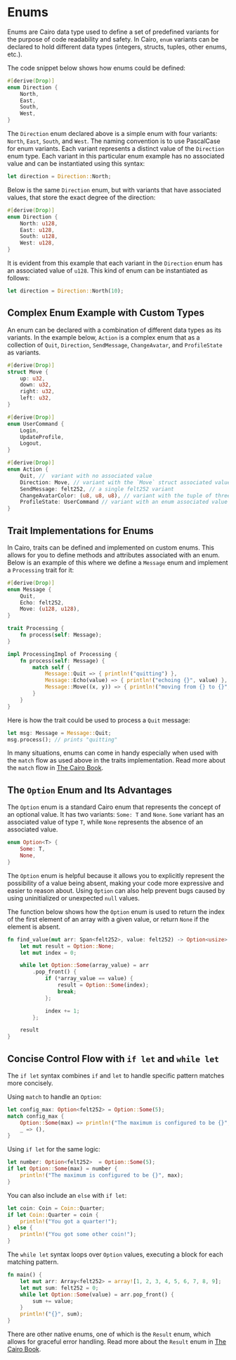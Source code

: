 # Enums

Enums are Cairo data type used to define a set of predefined variants for the purpose of code readability and safety.
In Cairo, `enum` variants can be declared to hold different data types (integers, structs, tuples, other enums, etc.).

The code snippet below shows how enums could be defined:

```rust
#[derive(Drop)]
enum Direction {
    North,
    East,
    South,
    West,
}
```

The `Direction` enum declared above is a simple enum with four variants: `North`, `East`, `South`, and `West`.
The naming convention is to use PascalCase for enum variants.
Each variant represents a distinct value of the `Direction` enum type.
Each variant in this particular enum example has no associated value and can be instantiated using this syntax:

```rust
let direction = Direction::North;
```

Below is the same `Direction` enum, but with variants that have associated values, that store the exact degree of the direction:

```rust
#[derive(Drop)]
enum Direction {
    North: u128,
    East: u128,
    South: u128,
    West: u128,
}
```

It is evident from this example that each variant in the `Direction` enum has an associated value of `u128`.
This kind of enum can be instantiated as follows:

```rust
let direction = Direction::North(10);
```

## Complex Enum Example with Custom Types

An enum can be declared with a combination of different data types as its variants.
In the example below, `Action` is a complex enum that as a collection of `Quit`, `Direction`, `SendMessage`, `ChangeAvatar`, and `ProfileState` as variants.

```rust
#[derive(Drop)]
struct Move {
    up: u32,
    down: u32,
    right: u32,
    left: u32,
}

#[derive(Drop)]
enum UserCommand {
    Login,
    UpdateProfile,
    Logout,
}

#[derive(Drop)]
enum Action {
    Quit, //  variant with no associated value
    Direction: Move, // variant with the `Move` struct associated value
    SendMessage: felt252, // a single felt252 variant
    ChangeAvatarColor: (u8, u8, u8), // variant with the tuple of three associated values
    ProfileState: UserCommand // variant with an enum associated value
}
```

## Trait Implementations for Enums

In Cairo, traits can be defined and implemented on custom enums.
This allows for you to define methods and attributes associated with an enum.
Below is an example of this where we define a `Message` enum and implement a `Processing` trait for it:

```rust
#[derive(Drop)]
enum Message {
    Quit,
    Echo: felt252,
    Move: (u128, u128),
}

trait Processing {
    fn process(self: Message);
}

impl ProcessingImpl of Processing {
    fn process(self: Message) {
        match self {
            Message::Quit => { println!("quitting") },
            Message::Echo(value) => { println!("echoing {}", value) },
            Message::Move((x, y)) => { println!("moving from {} to {}", x, y) },
        }
    }
}
```

Here is how the trait could be used to process a `Quit` message:

```rust
let msg: Message = Message::Quit;
msg.process(); // prints "quitting"
```

In many situations, enums can come in handy especially when used with the `match` flow as used above in the traits implementation.
Read more about the `match` flow in [The Cairo Book](https://book.cairo-lang.org/ch06-02-the-match-control-flow-construct.html).

## The `Option` Enum and Its Advantages

The `Option` enum is a standard Cairo enum that represents the concept of an optional value.
It has two variants: `Some: T` and `None`. `Some` variant has an associated value of type `T`, while `None` represents the absence of an associated value.

```rust
enum Option<T> {
    Some: T,
    None,
}
```

The `Option` enum is helpful because it allows you to explicitly represent the possibility of a value being absent, making your code more expressive and easier to reason about.
Using `Option` can also help prevent bugs caused by using uninitialized or unexpected `null` values.

The function below shows how the `Option` enum is used to return the index of the first element of an array with a given value, or return `None` if the element is absent.

```rust
fn find_value(mut arr: Span<felt252>, value: felt252) -> Option<usize> {
    let mut result = Option::None;
    let mut index = 0;

    while let Option::Some(array_value) = arr
        .pop_front() {
            if (*array_value == value) {
                result = Option::Some(index);
                break;
            };

            index += 1;
        };

    result
}
```

## Concise Control Flow with `if let` and `while let`

The `if let` syntax combines `if` and `let` to handle specific pattern matches more concisely.

Using `match` to handle an `Option`:

```rust
let config_max: Option<felt252> = Option::Some(5);
match config_max {
    Option::Some(max) => println!("The maximum is configured to be {}", max),
    _ => (),
}
```

Using `if let` for the same logic:

```rust
let number: Option<felt252>  = Option::Some(5);
if let Option::Some(max) = number {
    println!("The maximum is configured to be {}", max);
}
```

You can also include an `else` with `if let`:

```rust
let coin: Coin = Coin::Quarter;
if let Coin::Quarter = coin {
    println!("You got a quarter!");
} else {
    println!("You got some other coin!");
}
```

The `while let` syntax loops over `Option` values, executing a block for each matching pattern.

```rust
fn main() {
    let mut arr: Array<felt252> = array![1, 2, 3, 4, 5, 6, 7, 8, 9];
    let mut sum: felt252 = 0;
    while let Option::Some(value) = arr.pop_front() {
        sum += value;
    }
    println!("{}", sum);
}
```

There are other native enums, one of which is the `Result` enum, which allows for graceful error handling.
Read more about the `Result` enum in [The Cairo Book](https://book.cairo-lang.org/ch09-02-recoverable-errors.html#the-result-enum).

